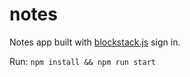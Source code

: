 # notes

Notes app built with [blockstack.js](https://github.com/blockstack/blockstack.js) sign in.

Run:
`npm install && npm run start`
